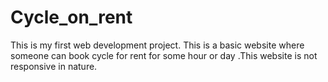 # Cycle_on_rent
This is my first web development project. This is a basic website where someone can book cycle for rent for some hour or day .This website is not responsive in nature.
